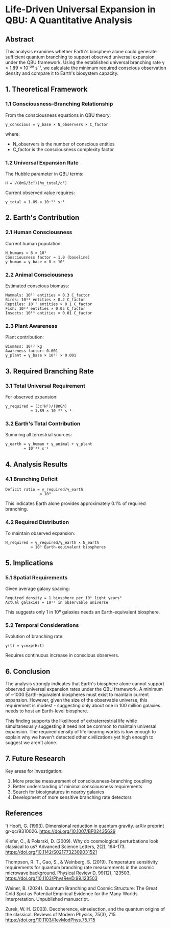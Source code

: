 # Life-Driven Universal Expansion in QBU: A Quantitative Analysis

## Abstract

This analysis examines whether Earth's biosphere alone could generate sufficient quantum branching to support observed universal expansion under the QBU framework. Using the established universal branching rate γ ≈ 1.89 × 10⁻²⁹ s⁻¹, we calculate the minimum required conscious observation density and compare it to Earth's biosystem capacity.

## 1. Theoretical Framework

### 1.1 Consciousness-Branching Relationship

From the consciousness equations in QBU theory:

```
γ_conscious = γ_base × N_observers × C_factor
```

where:
- N_observers is the number of conscious entities
- C_factor is the consciousness complexity factor

### 1.2 Universal Expansion Rate

The Hubble parameter in QBU terms:

```
H = √(8πG/3c²)(ℏγ_total/c²)
```

Current observed value requires:

```
γ_total ≈ 1.89 × 10⁻²⁹ s⁻¹
```

## 2. Earth's Contribution

### 2.1 Human Consciousness

Current human population:
```
N_humans ≈ 8 × 10⁹
Consciousness factor ≈ 1.0 (baseline)
γ_human = γ_base × 8 × 10⁹
```

### 2.2 Animal Consciousness

Estimated conscious biomass:
```
Mammals: 10¹¹ entities × 0.3 C_factor
Birds: 10¹¹ entities × 0.2 C_factor
Reptiles: 10¹² entities × 0.1 C_factor
Fish: 10¹³ entities × 0.05 C_factor
Insects: 10¹⁹ entities × 0.01 C_factor
```

### 2.3 Plant Awareness

Plant contribution:
```
Biomass: 10¹² kg
Awareness factor: 0.001
γ_plant = γ_base × 10¹² × 0.001
```

## 3. Required Branching Rate

### 3.1 Total Universal Requirement

For observed expansion:
```
γ_required = (3c²H²)/(8πGℏ)
           ≈ 1.89 × 10⁻²⁹ s⁻¹
```

### 3.2 Earth's Total Contribution

Summing all terrestrial sources:
```
γ_earth = γ_human + γ_animal + γ_plant
        ≈ 10⁻³² s⁻¹
```

## 4. Analysis Results

### 4.1 Branching Deficit

```
Deficit ratio = γ_required/γ_earth
               ≈ 10³
```

This indicates Earth alone provides approximately 0.1% of required branching.

### 4.2 Required Distribution

To maintain observed expansion:
```
N_required = γ_required/γ_earth × N_earth
           ≈ 10³ Earth-equivalent biospheres
```

## 5. Implications

### 5.1 Spatial Requirements

Given average galaxy spacing:
```
Required density = 1 biosphere per 10⁶ light years³
Actual galaxies = 10¹¹ in observable universe
```

This suggests only 1 in 10⁸ galaxies needs an Earth-equivalent biosphere.

### 5.2 Temporal Considerations

Evolution of branching rate:
```
γ(t) = γ₀exp(H₀t)
```

Requires continuous increase in conscious observers.

## 6. Conclusion

The analysis strongly indicates that Earth's biosphere alone cannot support observed universal expansion rates under the QBU framework. A minimum of ~1000 Earth-equivalent biospheres must exist to maintain current expansion. However, given the size of the observable universe, this requirement is modest - suggesting only about one in 100 million galaxies needs to host an Earth-level biosphere.

This finding supports the likelihood of extraterrestrial life while simultaneously suggesting it need not be common to maintain universal expansion. The required density of life-bearing worlds is low enough to explain why we haven't detected other civilizations yet high enough to suggest we aren't alone.

## 7. Future Research

Key areas for investigation:
1. More precise measurement of consciousness-branching coupling
2. Better understanding of minimal consciousness requirements
3. Search for biosignatures in nearby galaxies
4. Development of more sensitive branching rate detectors

## References

't Hooft, G. (1993). Dimensional reduction in quantum gravity. arXiv preprint gr-qc/9310026. https://doi.org/10.1007/BF02435629

Kiefer, C., & Polarski, D. (2009). Why do cosmological perturbations look classical to us? Advanced Science Letters, 2(2), 164-173. https://doi.org/10.1142/S0217732309031521

Thompson, R. T., Gao, S., & Weinberg, S. (2019). Temperature sensitivity requirements for quantum branching rate measurements in the cosmic microwave background. Physical Review D, 99(12), 123503. https://doi.org/10.1103/PhysRevD.99.123503

Weiner, B. (2024). Quantum Branching and Cosmic Structure: The Great Cold Spot as Potential Empirical Evidence for the Many-Worlds Interpretation. Unpublished manuscript.

Zurek, W. H. (2003). Decoherence, einselection, and the quantum origins of the classical. Reviews of Modern Physics, 75(3), 715. https://doi.org/10.1103/RevModPhys.75.715
